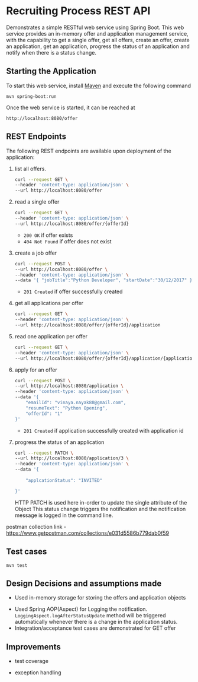 # Recruiting Process REST API 

Demonstrates a simple RESTful web service using Spring Boot. This web service provides an in-memory offer and application management service, with the capability to get a single offer, get all offers, create an offer, create an application, get an application, progress the status of an application and notify when there is a status change.


## Starting the Application
To start this web service, install [Maven](https://maven.apache.org/install.html) and execute the following command

    mvn spring-boot:run
    
Once the web service is started, it can be reached at

    http://localhost:8080/offer

## REST Endpoints
The following REST endpoints are available upon deployment of the application:

1. list all offers.
	```bash
	curl --request GET \
	--header 'content-type: application/json' \
	--url http://localhost:8080/offer
	```

2. read a single offer
	```bash
	curl --request GET \
	--header 'content-type: application/json' \
	--url http://localhost:8080/offer/{offerId}
	```

	* `200 OK` if offer exists
	* `404 Not Found` if offer does not exist
 

3. create a job offer
	```bash
	curl --request POST \
	--url http://localhost:8080/offer \
	--header 'content-type: application/json' \
	--data '{ "jobTitle":"Python Developer", "startDate":"30/12/2017" }'
	```
	* `201 Created` if offer successfully created


4. get all applications per offer
	```bash
	curl --request GET \
	--header 'content-type: application/json' \
	--url http://localhost:8080/offer/{offerId}/application
	```

5. read one application per offer
	```bash
	curl --request GET \
	--header 'content-type: application/json' \
	--url http://localhost:8080/offer/{offerId}/application/{applicationId}
	```

6. apply for an offer
	```bash
	curl --request POST \
	--url http://localhost:8080/application \
	--header 'content-type: application/json' \
	--data '{
		"emailId": "vinaya.nayak88@gmail.com",
		"resumeText": "Python Opening",
		"offerId": "1"
	}'
	```
	* `201 Created` if application successfully created with application id


7. progress the status of an application
	```bash
	curl --request PATCH \
	--url http://localhost:8080/application/3 \
	--header 'content-type: application/json' \
	--data '{
		
		"applcationStatus": "INVITED"

	}'
	```
	HTTP PATCH is used here in-order to update the single attribute of the Object
	This status change triggers the notification and the notification message is logged in the command line.

postman collection link - https://www.getpostman.com/collections/e031d5586b779dab0f59

## Test cases

	mvn test


## Design Decisions and assumptions made
+ Used in-memory storage for storing the offers and application objects
- Used Spring AOP(Aspect) for Logging the notification. `LoggingAspect.logAfterStatusUpdate` method will be triggered automatically whenever there is a change in the application status.
- Integration/acceptance test cases are demonstrated for GET offer

## Improvements 
- test coverage
+ exception handling

